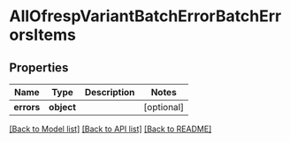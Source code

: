 # AllOfrespVariantBatchErrorBatchErrorsItems

## Properties
Name | Type | Description | Notes
------------ | ------------- | ------------- | -------------
**errors** | **object** |  | [optional] 

[[Back to Model list]](../../README.md#documentation-for-models) [[Back to API list]](../../README.md#documentation-for-api-endpoints) [[Back to README]](../../README.md)

